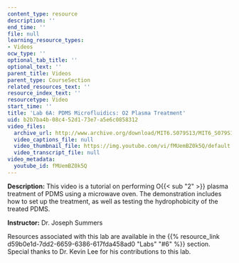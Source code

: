 ```yaml
---
content_type: resource
description: ''
end_time: ''
file: null
learning_resource_types:
- Videos
ocw_type: ''
optional_tab_title: ''
optional_text: ''
parent_title: Videos
parent_type: CourseSection
related_resources_text: ''
resource_index_text: ''
resourcetype: Video
start_time: ''
title: 'Lab 6A: PDMS Microfluidics: O2 Plasma Treatment'
uid: b2b7ba4b-08c4-52d1-73e7-a5e6c0858312
video_files:
  archive_url: http://www.archive.org/download/MIT6.S079S13/MIT6_S079S13_lab06A_300k.mp4
  video_captions_file: null
  video_thumbnail_file: https://img.youtube.com/vi/fMUemBZ0k5Q/default.jpg
  video_transcript_file: null
video_metadata:
  youtube_id: fMUemBZ0k5Q
---
```


**Description:** This video is a tutorial on performing O{{< sub "2" >}} plasma treatment of PDMS using a microwave oven. The demonstration includes how to set up the treatment, as well as testing the hydrophobicity of the treated PDMS.

**Instructor:** Dr. Joseph Summers

Resources associated with this lab are available in the {{% resource_link d59b0e1d-7dd2-6659-6386-617fda458ad0 "Labs" "#6" %}} section. Special thanks to Dr. Kevin Lee for his contributions to this lab.




